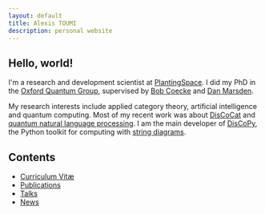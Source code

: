 ```yaml
---
layout: default
title: Alexis TOUMI
description: personal website
---
```


## Hello, world!

I'm a research and development scientist at [PlantingSpace](https://planting.space).
I did my PhD in the [Oxford Quantum Group](http://www.cs.ox.ac.uk/activities/quantum/), supervised by [Bob Coecke](https://en.wikipedia.org/wiki/Bob_Coecke) and [Dan Marsden](https://stringdiagram.com/).

My research interests include applied category theory, artificial intelligence and quantum computing.
Most of my recent work was about [DisCoCat](https://en.wikipedia.org/wiki/DisCoCat) and [quantum natural language processing](https://en.wikipedia.org/wiki/Quantum_natural_language_processing).
I am the main developer of [DisCoPy](https://discopy.org), the Python toolkit for computing with [string diagrams](https://en.wikipedia.org/wiki/String_diagram).

## Contents

* [Curriculum Vitæ](cv/CV-Alexis-TOUMI.pdf)
* [Publications](publications)
* [Talks](talks)
* [News](news)
